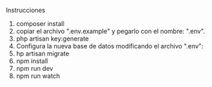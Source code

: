 Instrucciones

1. composer install
2. copiar el archivo ".env.example" y pegarlo con el nombre: ".env".
3. php artisan key:generate
4. Configura la nueva base de datos modificando el archivo ".env":
5. hp artisan migrate
6. npm install
7. npm run dev
8. npm run watch